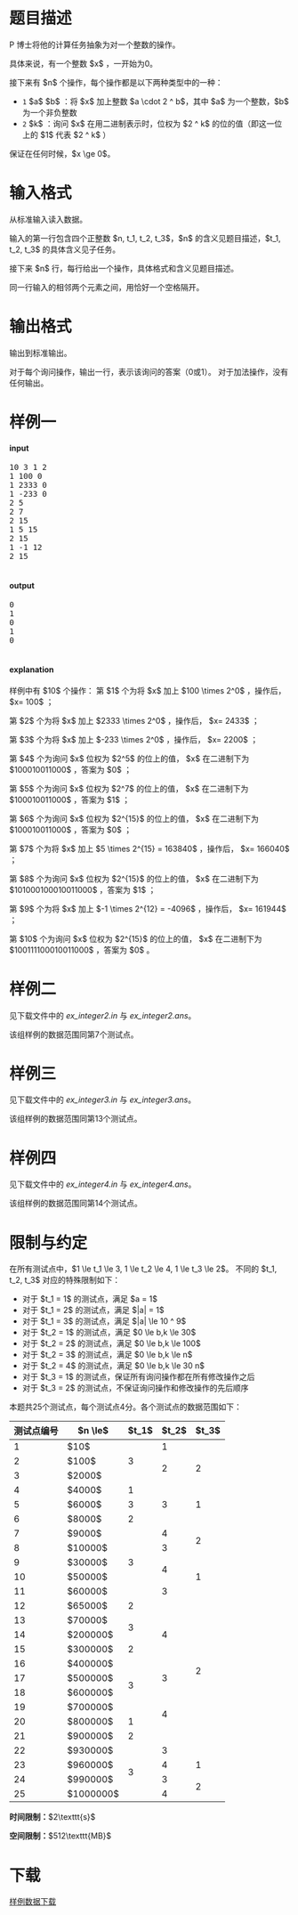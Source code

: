 # 题目描述

<p>P 博士将他的计算任务抽象为对一个整数的操作。</p>
<p>具体来说，有一个整数 $x$ ，一开始为0。</p>
<p>接下来有 $n$ 个操作，每个操作都是以下两种类型中的一种：</p>
<ul><li><code>1</code> $a$ $b$ ：将 $x$ 加上整数 $a \cdot 2 ^ b$，其中 $a$ 为一个整数，$b$ 为一个非负整数</li>
<li><code>2</code> $k$ ：询问 $x$ 在用二进制表示时，位权为 $2 ^ k$ 的位的值（即这一位上的 $1$ 代表 $2 ^ k$ ）</li>
</ul><p>保证在任何时候，$x \ge 0$。</p>

# 输入格式


<p>从标准输入读入数据。</p>
<p>输入的第一行包含四个正整数 $n, t_1, t_2, t_3$，$n$ 的含义见题目描述，$t_1, t_2, t_3$ 的具体含义见子任务。</p>
<p>接下来 $n$ 行，每行给出一个操作，具体格式和含义见题目描述。</p>
<p>同一行输入的相邻两个元素之间，用恰好一个空格隔开。</p>

# 输出格式


<p>输出到标准输出。</p>
<p>对于每个询问操作，输出一行，表示该询问的答案（0或1）。
对于加法操作，没有任何输出。</p>

# 样例一


<h4>input</h4>
<pre>10 3 1 2
1 100 0
1 2333 0
1 -233 0
2 5
2 7
2 15
1 5 15
2 15
1 -1 12
2 15

</pre>



<h4>output</h4>
<pre>0
1
0
1
0

</pre>


<h4>explanation</h4>
<p>样例中有 $10$ 个操作：
第 $1$ 个为将 $x$ 加上 $100 \times 2^0$ ，操作后， $x= 100$ ；</p>
<p>第 $2$ 个为将 $x$ 加上 $2333 \times 2^0$ ，操作后， $x= 2433$ ；</p>
<p>第 $3$ 个为将 $x$ 加上 $-233 \times 2^0$ ，操作后， $x= 2200$ ；</p>
<p>第 $4$ 个为询问 $x$ 位权为 $2^5$ 的位上的值， $x$ 在二进制下为 $100010011000$ ，答案为 $0$ ；</p>
<p>第 $5$ 个为询问 $x$ 位权为 $2^7$ 的位上的值， $x$ 在二进制下为 $100010011000$ ，答案为 $1$ ；</p>
<p>第 $6$ 个为询问 $x$ 位权为 $2^{15}$ 的位上的值， $x$ 在二进制下为 $100010011000$ ，答案为 $0$ ；</p>
<p>第 $7$ 个为将 $x$ 加上 $5 \times 2^{15} = 163840$ ，操作后， $x= 166040$ ；</p>
<p>第 $8$ 个为询问 $x$ 位权为 $2^{15}$ 的位上的值， $x$ 在二进制下为 $101000100010011000$ ，答案为 $1$ ；</p>
<p>第 $9$ 个为将 $x$ 加上 $-1 \times 2^{12} = -4096$ ，操作后， $x= 161944$ ；</p>
<p>第 $10$ 个为询问 $x$ 位权为 $2^{15}$ 的位上的值， $x$ 在二进制下为 $100111100010011000$ ，答案为 $0$ 。</p>

# 样例二


<p>见下载文件中的 <em>ex_integer2.in</em> 与 <em>ex_integer2.ans</em>。</p>
<p>该组样例的数据范围同第7个测试点。</p>

# 样例三


<p>见下载文件中的 <em>ex_integer3.in</em> 与 <em>ex_integer3.ans</em>。</p>
<p>该组样例的数据范围同第13个测试点。</p>

# 样例四


<p>见下载文件中的 <em>ex_integer4.in</em> 与 <em>ex_integer4.ans</em>。</p>
<p>该组样例的数据范围同第14个测试点。</p>

# 限制与约定


<p>在所有测试点中，$1 \le t_1 \le 3, 1 \le t_2 \le 4, 1 \le t_3 \le 2$。
不同的 $t_1, t_2, t_3$ 对应的特殊限制如下：</p>
<ul><li>对于 $t_1 = 1$ 的测试点，满足 $a = 1$</li>
<li>对于 $t_1 = 2$ 的测试点，满足 $|a| = 1$</li>
<li>对于 $t_1 = 3$ 的测试点，满足 $|a| \le 10 ^ 9$</li>
<li>对于 $t_2 = 1$ 的测试点，满足 $0 \le b,k \le 30$</li>
<li>对于 $t_2 = 2$ 的测试点，满足 $0 \le b,k \le 100$</li>
<li>对于 $t_2 = 3$ 的测试点，满足 $0 \le b,k \le n$</li>
<li>对于 $t_2 = 4$ 的测试点，满足 $0 \le b,k \le 30 n$</li>
<li>对于 $t_3 = 1$ 的测试点，保证所有询问操作都在所有修改操作之后</li>
<li>对于 $t_3 = 2$ 的测试点，不保证询问操作和修改操作的先后顺序</li>
</ul><p>本题共25个测试点，每个测试点4分。各个测试点的数据范围如下：</p>
<table class="table table-bordered table-text-center table-vertical-middle"><thead><tr><th rowspan="1">测试点编号</th><th rowspan="1">$n \le$</th><th rowspan="1">$t_1$</th><th rowspan="1">$t_2$</th><th rowspan="1">$t_3$</th></tr></thead><tbody><tr><td rowspan="1">1</td><td rowspan="1">$10$</td><td rowspan="3">3</td><td rowspan="1">1</td><td rowspan="4">2</td></tr><tr><td rowspan="1">2</td><td rowspan="1">$100$</td><td rowspan="2">2</td></tr><tr><td rowspan="1">3</td><td rowspan="1">$2000$</td></tr><tr><td rowspan="1">4</td><td rowspan="1">$4000$</td><td rowspan="1">1</td><td rowspan="3">3</td></tr><tr><td rowspan="1">5</td><td rowspan="1">$6000$</td><td rowspan="1">3</td><td rowspan="1">1</td></tr><tr><td rowspan="1">6</td><td rowspan="1">$8000$</td><td rowspan="1">2</td><td rowspan="4">2</td></tr><tr><td rowspan="1">7</td><td rowspan="1">$9000$</td><td rowspan="5">3</td><td rowspan="1">4</td></tr><tr><td rowspan="1">8</td><td rowspan="1">$10000$</td><td rowspan="1">3</td></tr><tr><td rowspan="1">9</td><td rowspan="1">$30000$</td><td rowspan="2">4</td></tr><tr><td rowspan="1">10</td><td rowspan="1">$50000$</td><td rowspan="1">1</td></tr><tr><td rowspan="1">11</td><td rowspan="1">$60000$</td><td rowspan="1">3</td><td rowspan="12">2</td></tr><tr><td rowspan="1">12</td><td rowspan="1">$65000$</td><td rowspan="1">2</td><td rowspan="5">4</td></tr><tr><td rowspan="1">13</td><td rowspan="1">$70000$</td><td rowspan="2">3</td></tr><tr><td rowspan="1">14</td><td rowspan="1">$200000$</td></tr><tr><td rowspan="1">15</td><td rowspan="1">$300000$</td><td rowspan="1">2</td></tr><tr><td rowspan="1">16</td><td rowspan="1">$400000$</td><td rowspan="4">3</td></tr><tr><td rowspan="1">17</td><td rowspan="1">$500000$</td><td rowspan="1">3</td></tr><tr><td rowspan="1">18</td><td rowspan="1">$600000$</td><td rowspan="4">4</td></tr><tr><td rowspan="1">19</td><td rowspan="1">$700000$</td></tr><tr><td rowspan="1">20</td><td rowspan="1">$800000$</td><td rowspan="1">1</td></tr><tr><td rowspan="1">21</td><td rowspan="1">$900000$</td><td rowspan="1">2</td></tr><tr><td rowspan="1">22</td><td rowspan="1">$930000$</td><td rowspan="4">3</td><td rowspan="1">3</td></tr><tr><td rowspan="1">23</td><td rowspan="1">$960000$</td><td rowspan="1">4</td><td rowspan="1">1</td></tr><tr><td rowspan="1">24</td><td rowspan="1">$990000$</td><td rowspan="1">3</td><td rowspan="2">2</td></tr><tr><td rowspan="1">25</td><td rowspan="1">$1000000$</td><td rowspan="1">4</td></tr></tbody></table><p><strong>时间限制：</strong>$2\texttt{s}$</p>
<p><strong>空间限制：</strong>$512\texttt{MB}$</p>

# 下载


<p><a href="/download.php?type=problem&amp;id=314">样例数据下载</a></p>
